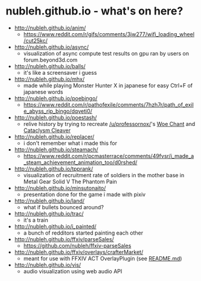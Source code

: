 nubleh.github.io - what's on here?
================

- http://nubleh.github.io/anim/
  - https://www.reddit.com/r/gifs/comments/3jw277/wifi_loading_wheel/cut25kc/
- http://nubleh.github.io/async/
  - visualization of async compute test results on gpu ran by users on forum.beyond3d.com
- http://nubleh.github.io/balls/
  - it's like a screensaver i guess
- http://nubleh.github.io/mhx/
  - made while playing Monster Hunter X in japanese for easy Ctrl+F of japanese words
- http://nubleh.github.io/poebingo/
  - https://www.reddit.com/r/pathofexile/comments/7hzh7r/path_of_exile_abyss_rip_bingo/dqveti0/
- http://nubleh.github.io/poestash/
  - relive history by trying to recreate [/u/professornox/](https://www.reddit.com/user/professornox/)'s [Woe Chant](https://www.reddit.com/r/pathofexile/comments/7pz495/asc_another_legend_is_born_woe_chant_the_sambar/) and [Cataclysm Cleaver](https://www.reddit.com/r/pathofexile/comments/7qq8hc/asc_woe_chant_is_dead_long_live_cataclysm_weaver/)
- http://nubleh.github.io/replacer/
  - i don't remember what i made this for
- http://nubleh.github.io/steamach/
  - https://www.reddit.com/r/pcmasterrace/comments/49fvsr/i_made_a_steam_achievement_animation_too/d0rshed/
- http://nubleh.github.io/tpprank/
  - visualization of recruitment rate of soldiers in the mother base in Metal Gear Solid V The Phantom Pain
- http://nubleh.github.io/minsutonaito/
  - presentation done for the game i made with pixiv
- http://nubleh.github.io/land/
  - what if bullets bounced around?
- http://nubleh.github.io/trac/
  - it's a train
- http://nubleh.github.io/i_painted/
  - a bunch of redditors started painting each other
- http://nubleh.github.io/ffxiv/parseSales/
  - https://github.com/nubleh/ffxiv-parseSales
- http://nubleh.github.io/ffxiv/overlays/crafterMarket/
  - meant for use with FFXIV ACT OverlayPlugin (see [README.md](https://github.com/nubleh/nubleh.github.io/blob/master/ffxiv/overlays/crafterMarket/README.md))
- http://nubleh.github.io/vis/
  - audio visualization using web audio API
